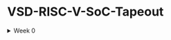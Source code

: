 # VSD-RISC-V-SoC-Tapeout

<details>
  <summary>Week 0</summary>

  # Hardware Design Environment Setup

  A streamlined guide to install and configure essential open-source tools for hardware design using Ubuntu within a VirtualBox environment.

  ## System Requirements

  - **Minimum:** 6GB RAM, 50GB HDD, Ubuntu 20.04+, 4 vCPUs
  - **Recommended:** 10GB RAM, 100GB HDD, 8 vCPUs

  ## Tools and Installation

  ### 1. Yosys

  - [Official Documentation](https://yosyshq.readthedocs.io/en/latest/)
  - Install commands:
    ```
    sudo apt-get update
    git clone https://github.com/YosysHQ/yosys.git
    cd yosys
    sudo apt install make
    sudo apt-get install build-essential clang bison flex libreadline-dev gawk tcl-dev libffi-dev git graphviz xdot pkg-config python3 libboost-system-dev libboost-python-dev libboost-filesystem-dev zlib1g-dev
    make config-gcc
    make
    sudo make install
    ```
<img width="755" height="213" alt="yosys install" src="https://github.com/user-attachments/assets/e9a8ce0b-0c93-4d31-a0ab-b75c6f5474e0" />



  ### 2. Icarus Verilog (iverilog)

  - [Official Documentation](https://steveicarus.github.io/iverilog/)
  - Install command:
    ```
    sudo apt-get update
    sudo apt-get install iverilog
    ```

<img width="815" height="617" alt="iverilog install" src="https://github.com/user-attachments/assets/aca7dd11-5a22-482e-8fc0-47405d713aa2" />




  ### 3. GTKWave

  - [Official Documentation](https://gtkwave.sourceforge.net/gtkwave.pdf)
  - Install command:
    ```
    sudo apt-get update
    sudo apt install gtkwave
    ```

    
<img width="815" height="105" alt="gtkwave install" src="https://github.com/user-attachments/assets/348f8c0b-f467-4d57-ac3f-f6180e3c9025" />



  ### 4. OpenSTA

  - [Official Documentation](https://github.com/The-OpenROAD-Project/OpenSTA?tab=readme-ov-file)
  - Install required packages:
    ```
    sudo apt update
    sudo apt install -y build-essential cmake clang gcc tcl-dev libffi-dev git flex bison libeigen3-dev swig autoconf libtool libz-dev tcl-dev
    ```
  - Build CUDD:
    ```
    tar xvfz cudd-3.0.0.tar.gz
    cd cudd-3.0.0
    ./configure
    make
    ```
  - Clone and build OpenSTA:
    ```
    git clone https://github.com/parallaxsw/OpenSTA.git
    cd OpenSTA
    mkdir build
    cd build
    cmake -DCUDD_DIR=<CUDD_INSTALL_DIR> ..
    make
    ```

  ### 5. ngspice

  - [Official Documentation](https://ngspice.sourceforge.io/docs.html)
  - Download and unpack tarball, then build:
    ```
    tar -zxvf ngspice-45.2.tar.gz
    cd ngspice-37
    mkdir release
    cd release
    ../configure --with-x --with-readline=yes --disable-debug
    make
    sudo make install
    ```

    
<img width="815" height="225" alt="ngspice install" src="https://github.com/user-attachments/assets/126f7829-57cc-441d-9187-21a176ca7f08" />


  ### 6. Magic VLSI

  - [Official Documentation](http://opencircuitdesign.com/magic/)
  - Install dependencies and build:
    ```
    sudo apt-get install m4 tcsh csh libx11-dev tcl-dev tk-dev libcairo2-dev mesa-common-dev libglu1-mesa-dev libncurses-dev
    git clone https://github.com/RTimothyEdwards/magic
    cd magic
    ./configure
    make
    sudo make install
    ```

    
<img width="1727" height="915" alt="magic install" src="https://github.com/user-attachments/assets/ab376b42-b369-4297-bce7-d8886c011447" />
    

  ### 7. OpenLane

  - [Official Documentation](https://openlane.readthedocs.io/en/latest/#)
  - Install required packages and Docker:
    ```
    sudo apt-get update
    sudo apt-get upgrade
    sudo apt install -y build-essential python3 python3-venv python3-pip make git
    sudo apt-get remove docker docker-engine docker.io containerd runc
    sudo apt-get install ca-certificates curl gnupg lsb-release
    sudo mkdir -p /etc/apt/keyrings
    curl -fsSL https://download.docker.com/linux/ubuntu/gpg | sudo gpg --dearmor -o /etc/apt/keyrings/docker.gpg
    echo "deb [arch=$(dpkg --print-architecture) signed-by=/etc/apt/keyrings/docker.gpg] https://download.docker.com/linux/ubuntu $(lsb_release -cs) stable" | sudo tee /etc/apt/sources.list.d/docker.list > /dev/null
    sudo apt-get update
    sudo apt-get install docker-ce docker-ce-cli containerd.io docker-compose-plugin
    sudo docker run hello-world
    sudo groupadd docker
    sudo usermod -aG docker $USER
    sudo reboot # Reboot required
    ```
  - After reboot, verify Docker installation:
    ```
    docker run hello-world
    ```
  - Download and build OpenLane:
    ```
    git clone --depth 1 https://github.com/The-OpenROAD-Project/OpenLane.git
    cd OpenLane/
    make
    make test
    # Optional: view test outputs
    make mount
    # Open the spm.gds using KLayout with sky130 PDK
    klayout -e -nn $PDK_ROOT/sky130A/libs.tech/klayout/tech/sky130A.lyt \
     -l $PDK_ROOT/sky130A/libs.tech/klayout/tech/sky130A.lyp \
     ./designs/spm/runs/openlane_test/results/final/gds/spm.gds

    # Leave the Docker  
    exit
    ```
    
<img width="1727" height="915" alt="OpenLane install" src="https://github.com/user-attachments/assets/ac2b4e41-d031-49fe-8573-6f56aac2a3f4" />


<details> <summary><h2>Week 1</h2></summary>
Introduction

This section presents the foundational concepts used in RTL design and simulation, focusing on Verilog workflows and tool usage.
Simulator

    The RTL design is simulated to check adherence to specifications.

    A simulator is used for this purpose.

    Icarus Verilog (iverilog) is the chosen tool for this workshop.

Design

    Design refers to the Verilog code that implements the intended functionality based on the given specifications.

Testbench

    The testbench applies stimulus (test vectors) to the design, verifying its operation.

How the Simulator Works

    The simulator monitors changes in the input signals.

    When an input changes, outputs are re-evaluated.

    No change in the input means outputs remain unchanged.

Repository Structure and Usage

Clone the official workshop repository:

bash
git clone https://github.com/kunalg123/sky130RTLDesignAndSynthesisWorkshop.git

    The repository includes standard cell libraries and all Verilog modules used in the workshop.

    Inside the verilog_files directory, Verilog modules are paired with corresponding testbench files.

To run an example module:

bash
iverilog good_mux.v tb_good_mux.v
./a.out
gtkwave tb_good_mux.vcd

    Compiling generates a.out.

    Executing ./a.out creates a .vcd file for waveform viewing with GTKWave.

</details>

    

  ## License

  Refer to individual tool documentation for licensing details.

</details>
